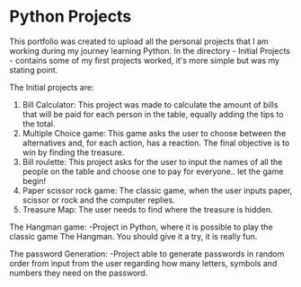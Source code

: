 # Python Projects

This portfolio was created to upload all the personal projects that I am working during my journey learning Python.
In the directory - Initial Projects - contains some of my first projects worked, it's more simple but was my stating point.

The Initial projects are:
1. Bill Calculator: This project was made to calculate the amount of bills that will be paid for each person in the table, equally adding the tips to the total.
2. Multiple Choice game: This game asks the user to choose between the alternatives and, for each action, has a reaction. The final objective is to win by finding the treasure.
3. Bill roulette: This project asks for the user to input the names of all the people on the table and choose one to pay for everyone.. let the game begin!
4. Paper scissor rock game: The classic game, when the user inputs paper, scissor or rock and the computer replies.
5. Treasure Map: The user needs to find where the treasure is hidden.

The Hangman game:
-Project in Python, where it is possible to play the classic game The Hangman. You should give it a try, it is really fun.

The password Generation:
-Project able to generate passwords in random order from input from the user regarding how many letters, symbols and numbers they need on the password.

